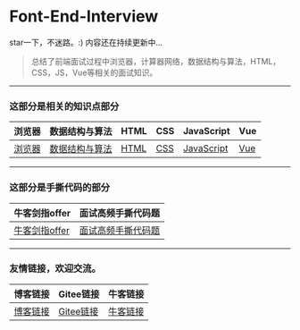 # Font-End-Interview
star一下，不迷路。:) 内容还在持续更新中...

> 总结了前端面试过程中浏览器，计算器网络，数据结构与算法，HTML，CSS，JS，Vue等相关的面试知识。

---

### 这部分是相关的知识点部分
|浏览器|数据结构与算法|HTML|CSS|JavaScript|Vue|
|---|---|---|---|---|---|
|[浏览器](./01.浏览器/浏览器.md)|[数据结构与算法](./02.数据结构与算法/数据结构与算法.md)|[HTML](03.HTML/html.md)|[CSS](./04.CSS/css.md)|[JavaScript](05.JavaScript/js.md)|[Vue](./06.Vue/vue.md)|

--- 

### 这部分是手撕代码的部分

|牛客剑指offer|面试高频手撕代码题|
|---|---|
|[牛客剑指offer](./07.算法刷题/牛客网%20-%20剑指offer.md)|[面试高频手撕代码题](./08.面试高频手撕代码题/面试高频手撕代码题.md)|

--- 

### 友情链接，欢迎交流。

|博客链接|Gitee链接|牛客链接|
|---|---|---|
|[博客链接](https://www.cnblogs.com/muzidaitou)|[Gitee链接](https://gitee.com/lee_van)|[牛客链接](https://www.nowcoder.com/profile/549508843)|
